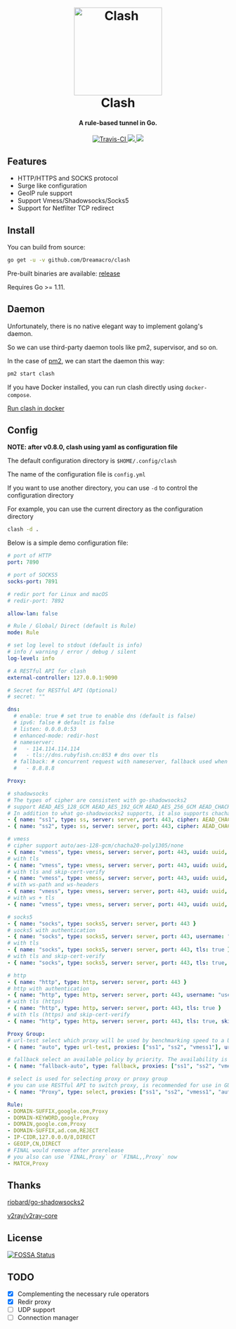 <h1 align="center">
  <img src="https://github.com/Dreamacro/clash/raw/master/docs/logo.png" alt="Clash" width="200">
  <br>
  Clash
  <br>
</h1>

<h4 align="center">A rule-based tunnel in Go.</h4>

<p align="center">
  <a href="https://travis-ci.org/Dreamacro/clash">
    <img src="https://img.shields.io/travis/Dreamacro/clash.svg?style=flat-square"
         alt="Travis-CI">
  </a>
  <a href="https://goreportcard.com/report/github.com/Dreamacro/clash">
      <img src="https://goreportcard.com/badge/github.com/Dreamacro/clash?style=flat-square">
  </a>
  <a href="https://github.com/Dreamacro/clash/releases">
    <img src="https://img.shields.io/github/release/Dreamacro/clash/all.svg?style=flat-square">
  </a>
</p>

## Features

- HTTP/HTTPS and SOCKS protocol
- Surge like configuration
- GeoIP rule support
- Support Vmess/Shadowsocks/Socks5
- Support for Netfilter TCP redirect

## Install

You can build from source:

```sh
go get -u -v github.com/Dreamacro/clash
```

Pre-built binaries are available: [release](https://github.com/Dreamacro/clash/releases)

Requires Go >= 1.11.

## Daemon

Unfortunately, there is no native elegant way to implement golang's daemon.

So we can use third-party daemon tools like pm2, supervisor, and so on.

In the case of [pm2](https://github.com/Unitech/pm2), we can start the daemon this way:

```sh
pm2 start clash
```

If you have Docker installed, you can run clash directly using `docker-compose`.

[Run clash in docker](https://github.com/Dreamacro/clash/wiki/Run-clash-in-docker)

## Config

**NOTE: after v0.8.0, clash using yaml as configuration file**

The default configuration directory is `$HOME/.config/clash`

The name of the configuration file is `config.yml`

If you want to use another directory, you can use `-d` to control the configuration directory

For example, you can use the current directory as the configuration directory

```sh
clash -d .
```

Below is a simple demo configuration file:

```yml
# port of HTTP
port: 7890

# port of SOCKS5
socks-port: 7891

# redir port for Linux and macOS
# redir-port: 7892

allow-lan: false

# Rule / Global/ Direct (default is Rule)
mode: Rule

# set log level to stdout (default is info)
# info / warning / error / debug / silent
log-level: info

# A RESTful API for clash
external-controller: 127.0.0.1:9090

# Secret for RESTful API (Optional)
# secret: ""

dns:
  # enable: true # set true to enable dns (default is false)
  # ipv6: false # default is false
  # listen: 0.0.0.0:53
  # enhanced-mode: redir-host
  # nameserver:
  #   - 114.114.114.114
  #   - tls://dns.rubyfish.cn:853 # dns over tls
  # fallback: # concurrent request with nameserver, fallback used when GEOIP country isn't CN
  #   - 8.8.8.8

Proxy:

# shadowsocks
# The types of cipher are consistent with go-shadowsocks2
# support AEAD_AES_128_GCM AEAD_AES_192_GCM AEAD_AES_256_GCM AEAD_CHACHA20_POLY1305 AES-128-CTR AES-192-CTR AES-256-CTR AES-128-CFB AES-192-CFB AES-256-CFB CHACHA20-IETF XCHACHA20
# In addition to what go-shadowsocks2 supports, it also supports chacha20 rc4-md5 xchacha20-ietf-poly1305
- { name: "ss1", type: ss, server: server, port: 443, cipher: AEAD_CHACHA20_POLY1305, password: "password" }
- { name: "ss2", type: ss, server: server, port: 443, cipher: AEAD_CHACHA20_POLY1305, password: "password", obfs: tls, obfs-host: bing.com }

# vmess
# cipher support auto/aes-128-gcm/chacha20-poly1305/none
- { name: "vmess", type: vmess, server: server, port: 443, uuid: uuid, alterId: 32, cipher: auto }
# with tls
- { name: "vmess", type: vmess, server: server, port: 443, uuid: uuid, alterId: 32, cipher: auto, tls: true }
# with tls and skip-cert-verify
- { name: "vmess", type: vmess, server: server, port: 443, uuid: uuid, alterId: 32, cipher: auto, tls: true, skip-cert-verify: true }
# with ws-path and ws-headers
- { name: "vmess", type: vmess, server: server, port: 443, uuid: uuid, alterId: 32, cipher: auto, network: ws, ws-path: /path, ws-headers: { Host: v2ray.com } }
# with ws + tls
- { name: "vmess", type: vmess, server: server, port: 443, uuid: uuid, alterId: 32, cipher: auto, network: ws, ws-path: /path, tls: true }

# socks5
- { name: "socks", type: socks5, server: server, port: 443 }
# socks5 with authentication
- { name: "socks", type: socks5, server: server, port: 443, username: "username", password: "password" }
# with tls
- { name: "socks", type: socks5, server: server, port: 443, tls: true }
# with tls and skip-cert-verify
- { name: "socks", type: socks5, server: server, port: 443, tls: true, skip-cert-verify: true }

# http
- { name: "http", type: http, server: server, port: 443 }
# http with authentication
- { name: "http", type: http, server: server, port: 443, username: "username", password: "password" }
# with tls (https)
- { name: "http", type: http, server: server, port: 443, tls: true }
# with tls (https) and skip-cert-verify
- { name: "http", type: http, server: server, port: 443, tls: true, skip-cert-verify: true }

Proxy Group:
# url-test select which proxy will be used by benchmarking speed to a URL.
- { name: "auto", type: url-test, proxies: ["ss1", "ss2", "vmess1"], url: http://www.gstatic.com/generate_204, interval: 300 }

# fallback select an available policy by priority. The availability is tested by accessing an URL, just like an auto url-test group.
- { name: "fallback-auto", type: fallback, proxies: ["ss1", "ss2", "vmess1"], url: http://www.gstatic.com/generate_204, interval: 300 }

# select is used for selecting proxy or proxy group
# you can use RESTful API to switch proxy, is recommended for use in GUI.
- { name: "Proxy", type: select, proxies: ["ss1", "ss2", "vmess1", "auto"] }

Rule:
- DOMAIN-SUFFIX,google.com,Proxy
- DOMAIN-KEYWORD,google,Proxy
- DOMAIN,google.com,Proxy
- DOMAIN-SUFFIX,ad.com,REJECT
- IP-CIDR,127.0.0.0/8,DIRECT
- GEOIP,CN,DIRECT
# FINAL would remove after prerelease
# you also can use `FINAL,Proxy` or `FINAL,,Proxy` now
- MATCH,Proxy
```

## Thanks

[riobard/go-shadowsocks2](https://github.com/riobard/go-shadowsocks2)

[v2ray/v2ray-core](https://github.com/v2ray/v2ray-core)

## License

[![FOSSA Status](https://app.fossa.io/api/projects/git%2Bgithub.com%2FDreamacro%2Fclash.svg?type=large)](https://app.fossa.io/projects/git%2Bgithub.com%2FDreamacro%2Fclash?ref=badge_large)

## TODO

- [x] Complementing the necessary rule operators
- [x] Redir proxy
- [ ] UDP support
- [ ] Connection manager

